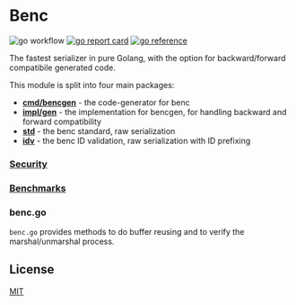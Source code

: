 # Benc

![go workflow](https://github.com/deneonet/benc/actions/workflows/go.yml/badge.svg)
[![go report card](https://goreportcard.com/badge/github.com/deneonet/benc)](https://goreportcard.com/report/github.com/deneonet/benc)
[![go reference](https://pkg.go.dev/badge/github.com/deneonet/benc.svg)](https://pkg.go.dev/github.com/deneonet/benc)

The fastest serializer in pure Golang, with the option for backward/forward compatibile generated code.

This module is split into four main packages:

- **[cmd/bencgen](cmd/bencgen/README.md)** - the code-generator for benc
- **[impl/gen](impl/gen/README.md)** - the implementation for bencgen, for handling backward and forward compatibility
- **[std](std/README.md)** - the benc standard, raw serialization
- **[idv](idv/README.md)** - the benc ID validation, raw serialization with ID prefixing

### [Security](SECURITY.md)
### [Benchmarks](https://github.com/alecthomas/go_serialization_benchmarks)

### benc.go

`benc.go` provides methods to do buffer reusing and to verify the marshal/unmarshal process.

## License

[MIT](https://choosealicense.com/licenses/mit/)
